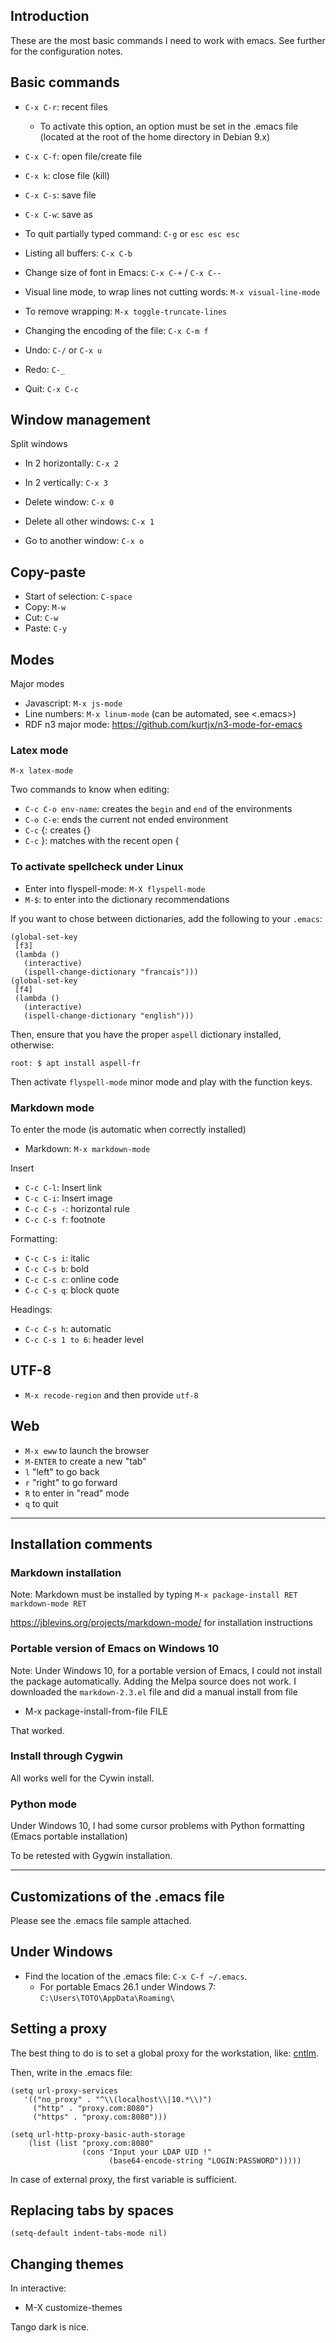 ## Introduction

These are the most basic commands I need to work with emacs. See further for the configuration notes.

## Basic commands

  * `C-x C-r`: recent files
	* To activate this option, an option must be set in the .emacs file (located at the root of the home directory in Debian 9.x)
  * `C-x C-f`: open file/create file
  * `C-x k`: close file (kill)
  * `C-x C-s`: save file
  * `C-x C-w`: save as

  * To quit partially typed command: `C-g` or `esc esc esc`
  * Listing all buffers: `C-x C-b`
  * Change size of font in Emacs: `C-x C-+` / `C-x C--`
  
  * Visual line mode, to wrap lines not cutting words: `M-x visual-line-mode`
  * To remove wrapping: `M-x toggle-truncate-lines`
  
  * Changing the encoding of the file: `C-x C-m f`
  
  * Undo: `C-/` or `C-x u`
  * Redo: `C-_`

  * Quit: `C-x C-c`

## Window management

Split windows

  * In 2 horizontally: `C-x 2`
  * In 2 vertically: `C-x 3`

  * Delete window: `C-x 0`
  * Delete all other windows: `C-x 1`

  * Go to another window: `C-x o`

## Copy-paste

  * Start of selection: `C-space`
  * Copy: `M-w`
  * Cut: `C-w`
  * Paste: `C-y`

## Modes

Major modes

  * Javascript: `M-x js-mode`
  * Line numbers: `M-x linum-mode` (can be automated, see <.emacs>)
  * RDF n3 major mode: https://github.com/kurtjx/n3-mode-for-emacs

### Latex mode

```
M-x latex-mode
```

Two commands to know when editing:

  * `C-c C-o env-name`: creates the `begin` and `end` of the environments
  * `C-o C-e`: ends the current not ended environment
  * `C-c` {: creates {}
  * `C-c` }: matches with the recent open {

### To activate spellcheck under Linux

  * Enter into flyspell-mode: `M-X flyspell-mode`
  * `M-$`: to enter into the dictionary recommendations

If you want to chose between dictionaries, add the following to your `.emacs`:

```
(global-set-key
 [f3]
 (lambda ()
   (interactive)
   (ispell-change-dictionary "francais")))
(global-set-key
 [f4]
 (lambda ()
   (interactive)
   (ispell-change-dictionary "english")))
```

Then, ensure that you have the proper `aspell` dictionary installed, otherwise:

```
root: $ apt install aspell-fr
```

Then activate `flyspell-mode` minor mode and play with the function keys.

### Markdown mode

To enter the mode (is automatic when correctly installed)

  * Markdown: `M-x markdown-mode`
  
Insert

  * `C-c C-l`: Insert link
  * `C-c C-i`: Insert image
  * `C-c C-s -`: horizontal rule
  * `C-c C-s f`: footnote

Formatting:

  * `C-c C-s i`: italic
  * `C-c C-s b`: bold
  * `C-c C-s c`: online code
  * `C-c C-s q`: block quote
  
Headings:

  * `C-c C-s h`: automatic
  * `C-c C-s 1 to 6`: header level

## UTF-8

  * `M-x recode-region` and then provide `utf-8`

## Web

  * `M-x eww` to launch the browser
  * `M-ENTER` to create a new "tab"
  * `l` "left" to go back
  * `r` "right" to go forward
  * `R` to enter in "read" mode
  * `q` to quit

-------------------------------------------------------------------------------

## Installation comments

### Markdown installation

Note: Markdown must be installed by typing `M-x package-install RET markdown-mode RET`

https://jblevins.org/projects/markdown-mode/ for installation instructions

### Portable version of Emacs on Windows 10

Note: Under Windows 10, for a portable version of Emacs, I could not install the package automatically. Adding the Melpa source does not work. I downloaded the `markdown-2.3.el` file and did a manual install from file

  * M-x package-install-from-file FILE
  
That worked.

### Install through Cygwin

All works well for the Cywin install.

### Python mode

Under Windows 10, I had some cursor problems with Python formatting (Emacs portable installation)

To be retested with Gygwin installation.

-------------------------------------------------------------------------------

## Customizations of the .emacs file

Please see the .emacs file sample attached.

## Under Windows

  * Find the location of the .emacs file: `C-x C-f ~/.emacs`.
    * For portable Emacs 26.1 under Windows 7: `C:\Users\TOTO\AppData\Roaming\`

## Setting a proxy

The best thing to do is to set a global proxy for the workstation, like: [cntlm](http://cntlm.sourceforge.net/).

Then, write in the .emacs file:

```
(setq url-proxy-services
   '(("no_proxy" . "^\\(localhost\\|10.*\\)")
     ("http" . "proxy.com:8080")
     ("https" . "proxy.com:8080")))

(setq url-http-proxy-basic-auth-storage
    (list (list "proxy.com:8080"
                (cons "Input your LDAP UID !"
                      (base64-encode-string "LOGIN:PASSWORD")))))
```

In case of external proxy, the first variable is sufficient.

## Replacing tabs by spaces

```
(setq-default indent-tabs-mode nil)
```

## Changing themes

In interactive:

  * M-X customize-themes
  
Tango dark is nice.



